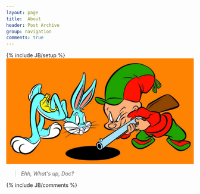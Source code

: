 ```yaml
---
layout: page
title:  About
header: Post Archive
group: navigation
comments: true
---
```


{% include JB/setup %}
![What's up, Doc](/assets/images/bugs_bunny/bugs_bunny_and_elmer_fudd.jpg)


> *Ehh, What's up, Doc?*

<!--
>  *假如你吃了个鸡蛋，觉得不错，何必要认识那下蛋的母鸡呢？*
-->
{% include JB/comments %}
